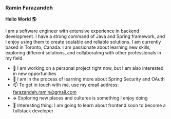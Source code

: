 ### Ramin Farazandeh

**Hello World 🌎**

I am a software engineer with extensive experience in backend development. I have a strong command of Java and Spring framework, and I enjoy using them to create scalable and reliable solutions. I am currently based in Toronto, Canada. I am passionate about learning new skills, exploring different solutions, and collaborating with other professionals in my field.

- 🔭 I am working on a personal project right now, but I am also interested in new opportunities
- 🌱 I am in the process of learning more about Spring Security and OAuth
- 📫 To get in touch with me, use my email address: farazandeh.ramin@gmail.com
- ✈️ Exploring new places and cultures is something I enjoy doing
- 🎉 Interesting thing: I am going to learn about frontend soon to become a fullstack developer
